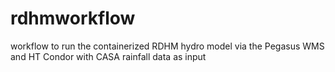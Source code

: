 # rdhmworkflow
workflow to run the containerized RDHM hydro model via the Pegasus WMS and HT Condor with CASA rainfall data as input
